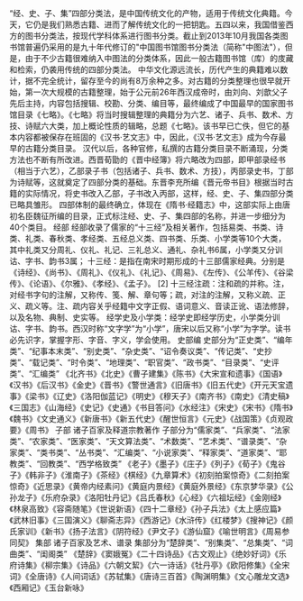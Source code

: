 “经、史、子、集”四部分类法，是中国传统文化的产物，适用于传统文化典籍。今天，它仍是我们熟悉古籍、进而了解传统文化的一把钥匙。五四以来，我国借鉴西方的图书分类法，按现代学科体系进行图书分类。截止到2013年10月我国各类图书馆普遍仍采用的是九十年代修订的"中国图书馆图书分类法（简称"中图法"），但是，由于不少古籍很难纳入中图法的分类体系，因此一般古籍图书馆（库）的庋藏和检索，仍袭用传统的四部分类法。
中华文化源远流长，历代产生的典籍难以数计，据不完全统计，留存至今的尚有8万余种之多。对古籍的分类整理也很早就开始，第一次大规模的古籍整理，始于公元前26年西汉成帝时，由刘向、刘歆父子先后主持，内容包括搜辑、校勘、分类、编目等，最终编成了中国最早的国家图书馆目录《七略》。《七略》将当时搜辑整理的典籍分为六艺、诸子、兵书、数术、方技、诗赋六大类，加上概论性质的辑略，总题《七略》。该书早已亡佚，但它的基本内容都被保存在班固的《汉书·艺文志》中，因此，《汉书·艺文志》成为今存最早的古籍分类目录。
汉代以后，各种官修，私撰的古籍分类目录不断涌现，分类方法也不断有所改进。西晋荀勖的《晋中经簿》将六略改为四部，即甲部录经书（相当于六艺），乙部录子书（包括诸子、兵书、数术、方技），丙部录史书，丁部为诗赋等，这就奠定了四部分类的基础。东晋李充所编《晋元帝书目》根据当时古籍的实际情况，将史书改入乙部，子书改入丙部，这样，经、史、子、集四部分类已略具雏形。
四部体制的最终确立，体现在《隋书·经籍志》中，这部实际上由唐初名臣魏征所编的目录，正式标注经、史、子、集四部的名称，并进一步细分为40个类目。
经部
经部收录了儒家的“十三经”及相关著作，包括易类、书类、诗类、礼类、春秋类、孝经类、五经总义类、四书类、乐类、小学类等10个大类，其中礼类又分周礼、仪礼、礼记、三礼总义、通礼、杂礼书6属，小学类又分训诂、字书、韵书3属；
十三经：是指在南宋时期形成的十三部儒家经典。分别是《诗经》、《尚书》、《周礼》、《仪礼》、《礼记》、《周易》、《左传》、《公羊传》、《谷梁传》、《论语》、《尔雅》、《孝经》、《孟子》。 [2] 
十三经注疏：注和疏的并称。注，对经书字句的注解，又称传、笺、解、章句等；疏，对注的注解，又称义疏、正义、疏义等。注、疏内容关乎经籍中文字正假、语词意义、音读正讹、语法修辞，以及名物、典制、史实等。
经学史及小学类：经学史即经学历史，小学类分训诂、字书、韵书。西汉时称“文字学”为“小学”，唐宋以后又称“小学”为字学。读书必先识字，掌握字形、字音、字义，学会使用。
史部编
史部分为“正史类”、“编年类”、“纪事本末类”、“别史类”、“杂史类”、“诏令奏议类”、“传记类”、“史抄类”、“载记类”、“时令类”、“地理类”、“职官类”、“政书类”、“目录类”、“史评类”、“汇编类”
《北齐书》《北史》《曹子建集》《陈书》《大宋宣和遗事》《国语》《汉书》《后汉书》《金史》《晋书》《警世通言》《旧唐书》《旧五代史》《开元天宝遗事》《梁书》《辽史》《洛阳伽蓝记》《明史》《穆天子》《南齐书》《南史》《清史稿》《三国志》《山海经》《史记》《史通》《书目答问》《水经注》《宋史》《宋书》《隋书》《魏书》《文史通义》《新唐书》《新五代史》《醒世恒言》《元史》《战国策》《贞观政要》《周书》
子部
诸子百家及释道宗教著作
子部分为“儒家类”、“兵家类”、“法家类”、“农家类”、“医家类”、“天文算法类”、“术数类”、“艺术类”、“谱录类”、“杂家类”、“类书类”、“丛书类”、“汇编类”、“小说家类”、“释家类”、“道家类”、“耶教类”、“回教类”、“西学格致类”
《老子》《墨子》《庄子》《列子》《荀子》《鬼谷子》《韩非子》《淮南子》《茶经》《棋经》《九章算术》《初刻拍案惊奇》《二刻拍案惊奇》《近思录》《黄帝内经素问》《黄庭内景经》《黄庭外景经》《东京梦华录》《公孙龙子》《乐府杂录》《洛阳牡丹记》《吕氏春秋》《心经》《六祖坛经》《金刚经》《林泉高致》《容斋随笔》《世说新语》《四十二章经》《孙子兵法》《太上感应篇》《武林旧事》《三国演义》《聊斋志异》《西游记》《水浒传》《红楼梦》《搜神记》《颜氏家训》《新书》《扬子法言》《阴符经》《尹文子》《游仙窟》《喻世明言》《周易参同契》
集部
诸子百家及艺术、谱录
集部分为“楚辞类”、“别集类”、“总集类”、“词曲类”、“闺阁类”
《楚辞》《窦娥冤》《二十四诗品》《古文观止》《绝妙好词》《乐府诗集》《柳宗集》《诗品》《六朝文絜》《六一诗话》《牡丹亭》《欧阳修集》《全宋词》《全唐诗》《人间词话》《苏轼集》《唐诗三百首》《陶渊明集》《文心雕龙文选》《西厢记》《玉台新咏》
